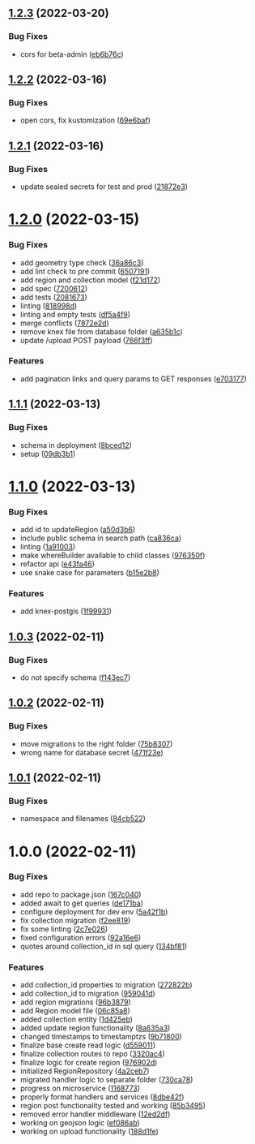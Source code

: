 ## [1.2.3](https://github.com/Greenstand/treetracker-regions-api/compare/v1.2.2...v1.2.3) (2022-03-20)


### Bug Fixes

* cors for beta-admin ([eb6b76c](https://github.com/Greenstand/treetracker-regions-api/commit/eb6b76c718dbbb40e86128287e173b1b5834c7aa))

## [1.2.2](https://github.com/Greenstand/treetracker-regions-api/compare/v1.2.1...v1.2.2) (2022-03-16)


### Bug Fixes

* open cors, fix kustomization ([69e6baf](https://github.com/Greenstand/treetracker-regions-api/commit/69e6bafa23cde2095c83918e6b89d33972541fa3))

## [1.2.1](https://github.com/Greenstand/treetracker-regions-api/compare/v1.2.0...v1.2.1) (2022-03-16)


### Bug Fixes

* update sealed secrets for test and prod ([21872e3](https://github.com/Greenstand/treetracker-regions-api/commit/21872e3ed31a820c32daa3f7cfe322a9181b3dbc))

# [1.2.0](https://github.com/Greenstand/treetracker-regions-api/compare/v1.1.1...v1.2.0) (2022-03-15)


### Bug Fixes

* add geometry type check ([36a86c3](https://github.com/Greenstand/treetracker-regions-api/commit/36a86c32130836ee8469c1e9f774396856e525da))
* add lint check to pre commit ([6507191](https://github.com/Greenstand/treetracker-regions-api/commit/650719143dbf47bf3cbaa54603d519d10e4f453a))
* add region and collection model ([f21d172](https://github.com/Greenstand/treetracker-regions-api/commit/f21d172098edb2526d01dbaadd532f6a53ec66dd))
* add spec ([7200612](https://github.com/Greenstand/treetracker-regions-api/commit/7200612c711770649a83c82d8f383072c2bdcc80))
* add tests ([2081673](https://github.com/Greenstand/treetracker-regions-api/commit/20816732877c19656bbfe1642ee524d875304a5f))
* linting ([818998d](https://github.com/Greenstand/treetracker-regions-api/commit/818998dd11e9afd065bdbee7eaebf255452cde83))
* linting and empty tests ([df5a4f9](https://github.com/Greenstand/treetracker-regions-api/commit/df5a4f907f11a037da4cf741af78ef519c1941a6))
* merge conflicts ([7872e2d](https://github.com/Greenstand/treetracker-regions-api/commit/7872e2d27b8c3bd0fa003bf9cb832dc5d50c14e0))
* remove knex file from database folder ([a635b1c](https://github.com/Greenstand/treetracker-regions-api/commit/a635b1c18070d229d2f4653e29b5ab316ac48c29))
* update /upload POST payload ([766f3ff](https://github.com/Greenstand/treetracker-regions-api/commit/766f3ff2748286cb25b94c1dcd0f4959cb5dd1b4))


### Features

* add pagination links and query params to GET responses ([e703177](https://github.com/Greenstand/treetracker-regions-api/commit/e703177e18e40ad43cddba792c784a6dee479bfa))

## [1.1.1](https://github.com/Greenstand/treetracker-regions-api/compare/v1.1.0...v1.1.1) (2022-03-13)

### Bug Fixes

- schema in deployment ([8bced12](https://github.com/Greenstand/treetracker-regions-api/commit/8bced12b988f9e610146278b3c95106b9c9e66f4))
- setup ([09db3b1](https://github.com/Greenstand/treetracker-regions-api/commit/09db3b1fcbb8cd6297e112bc15ab7c7f7f785e0b))

# [1.1.0](https://github.com/Greenstand/treetracker-regions-api/compare/v1.0.3...v1.1.0) (2022-03-13)

### Bug Fixes

- add id to updateRegion ([a50d3b6](https://github.com/Greenstand/treetracker-regions-api/commit/a50d3b68be76472881e5d73be2eb84b07ed54282))
- include public schema in search path ([ca836ca](https://github.com/Greenstand/treetracker-regions-api/commit/ca836cad128cf369809ba8e8f2422abcc889b8fd))
- linting ([1a91003](https://github.com/Greenstand/treetracker-regions-api/commit/1a910033d5662331724961ff64cc486649fc254a))
- make whereBuilder available to child classes ([976350f](https://github.com/Greenstand/treetracker-regions-api/commit/976350f5f9d5a2bfbd40f319b6c6b145d4579599))
- refactor api ([e43fa46](https://github.com/Greenstand/treetracker-regions-api/commit/e43fa4680a7a07d415bfbf117c7c531815d8af54))
- use snake case for parameters ([b15e2b8](https://github.com/Greenstand/treetracker-regions-api/commit/b15e2b8b23f6da0be1f842f9e83b39d9f94bce8f))

### Features

- add knex-postgis ([1f99931](https://github.com/Greenstand/treetracker-regions-api/commit/1f9993137ba3cb10e2c117672efce428cd4e96d4))

## [1.0.3](https://github.com/Greenstand/treetracker-regions-api/compare/v1.0.2...v1.0.3) (2022-02-11)

### Bug Fixes

- do not specify schema ([f143ec7](https://github.com/Greenstand/treetracker-regions-api/commit/f143ec7cc013ac1542f273bb987685ec898e2554))

## [1.0.2](https://github.com/Greenstand/treetracker-regions-api/compare/v1.0.1...v1.0.2) (2022-02-11)

### Bug Fixes

- move migrations to the right folder ([75b8307](https://github.com/Greenstand/treetracker-regions-api/commit/75b8307107194a79f08144b481209b4fd1ac5b3b))
- wrong name for database secret ([471f23e](https://github.com/Greenstand/treetracker-regions-api/commit/471f23e633926e1854474e406a40103f1f81a35b))

## [1.0.1](https://github.com/Greenstand/treetracker-regions-api/compare/v1.0.0...v1.0.1) (2022-02-11)

### Bug Fixes

- namespace and filenames ([84cb522](https://github.com/Greenstand/treetracker-regions-api/commit/84cb52209b495bb1db62bcc298ca4db99ed27072))

# 1.0.0 (2022-02-11)

### Bug Fixes

- add repo to package.json ([167c040](https://github.com/Greenstand/treetracker-regions-api/commit/167c04055ce5ed3eaa47fb0f9a286590e8ab8f11))
- added await to get queries ([de171ba](https://github.com/Greenstand/treetracker-regions-api/commit/de171baffd5c3e2846c02134252c64f9c4209abe))
- configure deployment for dev env ([5a42f1b](https://github.com/Greenstand/treetracker-regions-api/commit/5a42f1bec23cef595ce454e6f9865b86338cbbaa))
- fix collection migration ([f2ee819](https://github.com/Greenstand/treetracker-regions-api/commit/f2ee819014f8dadb3fcc18e1fcc2791ce6df02d6))
- fix some linting ([2c7e026](https://github.com/Greenstand/treetracker-regions-api/commit/2c7e0268889b2800690f7660a72eaabec70eeab7))
- fixed configuration errors ([92a16e6](https://github.com/Greenstand/treetracker-regions-api/commit/92a16e6f310e268d952fa43b9ab186f93cf2cc3d))
- quotes around collection_id in sql query ([134bf81](https://github.com/Greenstand/treetracker-regions-api/commit/134bf81fda31d6f163578a2d2316c71ea5501483))

### Features

- add collection_id properties to migration ([272822b](https://github.com/Greenstand/treetracker-regions-api/commit/272822b85d12945a4a7c83762cbd853d9c720e3c))
- add collection_id to migration ([959041d](https://github.com/Greenstand/treetracker-regions-api/commit/959041d459cfeb9946ac44890291026fb7ac400d))
- add region migrations ([96b3879](https://github.com/Greenstand/treetracker-regions-api/commit/96b3879ba13239f051c3776cc5bb8cf7819821b8))
- add Region model file ([06c85a8](https://github.com/Greenstand/treetracker-regions-api/commit/06c85a86b76cf2635f41ecf127f93aace75fb20b))
- added collection entity ([1d425eb](https://github.com/Greenstand/treetracker-regions-api/commit/1d425ebf90a93586916b5f86e5272e240033f589))
- added update region functionality ([8a635a3](https://github.com/Greenstand/treetracker-regions-api/commit/8a635a3b58c4d7ded16896b6d27bd6abd613f3d3))
- changed timestamps to timestamptzs ([9b71800](https://github.com/Greenstand/treetracker-regions-api/commit/9b718002d81c1aabbb6a31f513c04989fcebca41))
- finalize base create read logic ([d559011](https://github.com/Greenstand/treetracker-regions-api/commit/d55901130e98c0621151d52169213ab1fdeeb0c0))
- finalize collection routes to repo ([3320ac4](https://github.com/Greenstand/treetracker-regions-api/commit/3320ac40902207ef5a488f47aedeb0fdd18942e2))
- finalize logic for create region ([976902d](https://github.com/Greenstand/treetracker-regions-api/commit/976902d852c61305a6711046f6be26d445a7f815))
- initialized RegionRepository ([4a2ceb7](https://github.com/Greenstand/treetracker-regions-api/commit/4a2ceb712d6ff0ab8e37cf1810295ded9d5d2b6c))
- migrated handler logic to separate folder ([730ca78](https://github.com/Greenstand/treetracker-regions-api/commit/730ca789c4bc1ecc41240232f75d44ad7d16effb))
- progress on microservice ([1168773](https://github.com/Greenstand/treetracker-regions-api/commit/11687735b6f5ac001e97049220fd93849ba73ede))
- properly format handlers and services ([8dbe42f](https://github.com/Greenstand/treetracker-regions-api/commit/8dbe42f41a22c8a9d8ef1408ce58a10ecb3e15ca))
- region post functionality tested and working ([85b3495](https://github.com/Greenstand/treetracker-regions-api/commit/85b34955effe473e2e15e9d846582a942f00d895))
- removed error handler middleware ([12ed2df](https://github.com/Greenstand/treetracker-regions-api/commit/12ed2df2a11df602fd7cbdfe6b17c1d5e9760af7))
- working on geojson logic ([ef086ab](https://github.com/Greenstand/treetracker-regions-api/commit/ef086abd4de0258b361f559ff901d2a1a3dc224c))
- working on upload functionality ([188d1fe](https://github.com/Greenstand/treetracker-regions-api/commit/188d1fec9b61c10be888576cd4c35700b1e5ec1b))
